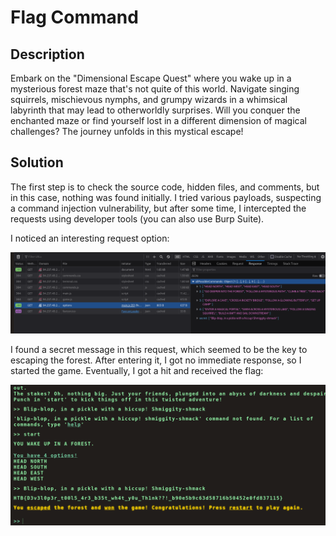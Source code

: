 # Flag Command

## Description

Embark on the "Dimensional Escape Quest" where you wake up in a mysterious forest maze that's not quite of this world. Navigate singing squirrels, mischievous nymphs, and grumpy wizards in a whimsical labyrinth that may lead to otherworldly surprises. Will you conquer the enchanted maze or find yourself lost in a different dimension of magical challenges? The journey unfolds in this mystical escape!

## Solution

The first step is to check the source code, hidden files, and comments, but in this case, nothing was found initially. I tried various payloads, suspecting a command injection vulnerability, but after some time, I intercepted the requests using developer tools (you can also use Burp Suite).

I noticed an interesting request option:

![Request Options Screenshot](https://github.com/sagar-sehrawat/HTB-CTF-try-out/blob/main/web/Flag%20Command/img1.png)

I found a secret message in this request, which seemed to be the key to escaping the forest. After entering it, I got no immediate response, so I started the game. Eventually, I got a hit and received the flag:

![Flag Screenshot](https://github.com/sagar-sehrawat/HTB-CTF-try-out/blob/main/web/Flag%20Command/img2.png)
